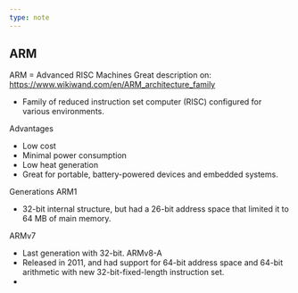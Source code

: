 ```yaml
---
type: note
---
```

## ARM
ARM = Advanced RISC Machines
Great description on: https://www.wikiwand.com/en/ARM_architecture_family
- Family of reduced instruction set computer (RISC) configured for various environments. 

Advantages
- Low cost
- Minimal power consumption
- Low heat generation
- Great for portable, battery-powered devices and embedded systems. 

Generations
ARM1
- 32-bit internal structure, but had a 26-bit address space that limited it to 64 MB of main memory.

ARMv7
- Last generation with 32-bit. 
ARMv8-A
- Released in 2011, and had support for 64-bit address space and 64-bit arithmetic with new 32-bit-fixed-length instruction set. 
- 